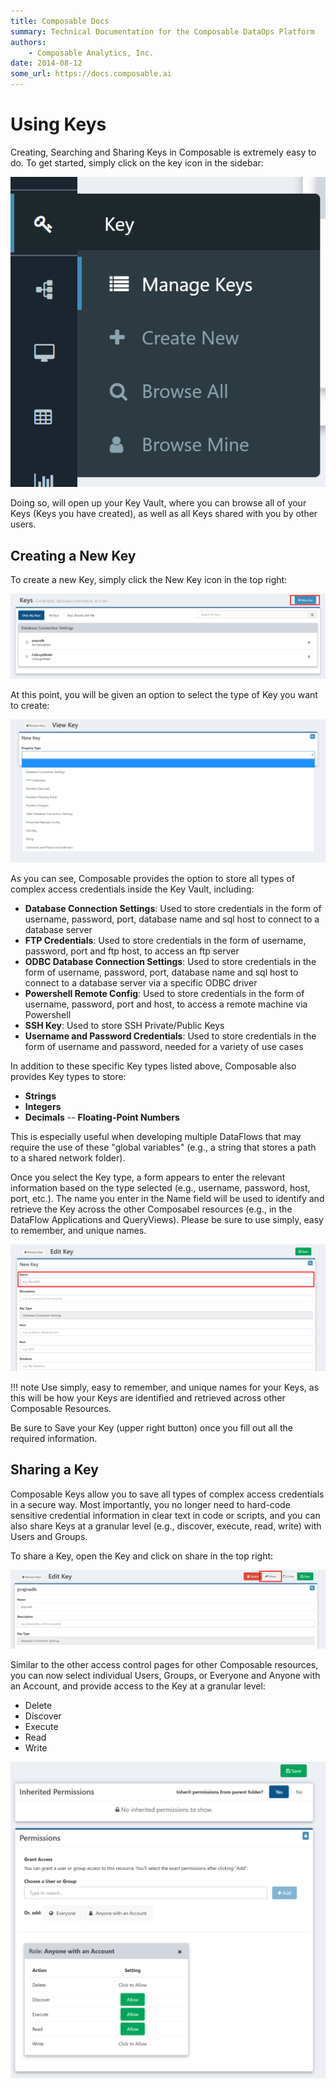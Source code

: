 ```yaml
---
title: Composable Docs
summary: Technical Documentation for the Composable DataOps Platform
authors:
    - Composable Analytics, Inc.
date: 2014-08-12
some_url: https://docs.composable.ai
---
```


# Using Keys

Creating, Searching and Sharing Keys in Composable is extremely easy to do. To get started, simply click on the key icon in the sidebar:

![Composable Keys](img/09.02.Img_1.png)

Doing so, will open up your Key Vault, where you can browse all of your Keys (Keys you have created), as well as all Keys shared with you by other users.

## Creating a New Key

To create a new Key, simply click the New Key icon in the top right:

![Composable New Key](img/09.02.Img_2.png)

At this point, you will be given an option to select the type of Key you want to create:

![Composable Key Types](img/09.02.Img_3.png)

As you can see, Composable provides the option to store all types of complex access credentials inside the Key Vault, including:

- **Database Connection Settings**: Used to store credentials in the form of username, password, port, database name and sql host to connect to a database server
- **FTP Credentials**: Used to store credentials in the form of username, password, port and ftp host, to access an ftp server
- **ODBC Database Connection Settings**: Used to store credentials in the form of username, password, port, database name and sql host to connect to a database server via a specific ODBC driver
- **Powershell Remote Config**: Used to store credentials in the form of username, password, port and host, to access a remote machine via Powershell
- **SSH Key**: Used to store SSH Private/Public Keys
- **Username and Password Credentials**: Used to store credentials in the form of username and password, needed for a variety of use cases

In addition to these specific Key types listed above, Composable also provides Key types to store:
- **Strings**
- **Integers**
- **Decimals**
-- **Floating-Point Numbers**

This is especially useful when developing multiple DataFlows that may require the use of these "global variables" (e.g., a string that stores a path to a shared network folder).

Once you select the Key type, a form appears to enter the relevant information based on the type selected (e.g., username, password, host, port, etc.). The name you enter in the Name field will be used to identify and retrieve the Key across the other Composabel resources (e.g., in the DataFlow Applications and QueryViews). Please be sure to use simply, easy to remember, and unique names.

![Composable Key Name](img/09.02.Img_4.png)

!!! note
    Use simply, easy to remember, and unique names for your Keys, as this will be how your Keys are identified and retrieved across other Composable Resources.

Be sure to Save your Key (upper right button) once you fill out all the required information.

## Sharing a Key

Composable Keys allow you to save all types of complex access credentials in a secure way. Most importantly, you no longer need to hard-code sensitive credential information in clear text in code or scripts, and you can also share Keys at a granular level (e.g., discover, execute, read, write) with Users and Groups.

To share a Key, open the Key and click on share in the top right:

![Composable Key Share](img/09.02.Img_5.png)

Similar to the other access control pages for other Composable resources, you can now select individual Users, Groups, or Everyone and Anyone with an Account, and provide access to the Key at a granular level:

- Delete
- Discover
- Execute
- Read
- Write

![Composable Key Access Control](img/09.02.Img_6.png)
